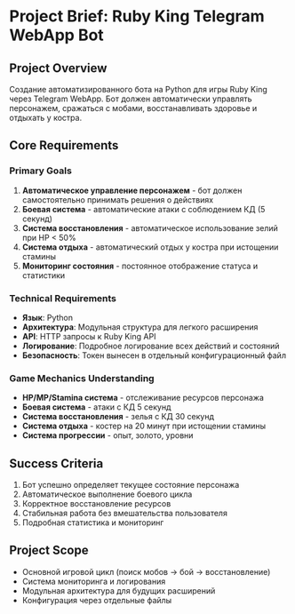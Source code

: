 # Project Brief: Ruby King Telegram WebApp Bot

## Project Overview
Создание автоматизированного бота на Python для игры Ruby King через Telegram WebApp. Бот должен автоматически управлять персонажем, сражаться с мобами, восстанавливать здоровье и отдыхать у костра.

## Core Requirements

### Primary Goals
1. **Автоматическое управление персонажем** - бот должен самостоятельно принимать решения о действиях
2. **Боевая система** - автоматические атаки с соблюдением КД (5 секунд)
3. **Система восстановления** - автоматическое использование зелий при HP < 50%
4. **Система отдыха** - автоматический отдых у костра при истощении стамины
5. **Мониторинг состояния** - постоянное отображение статуса и статистики

### Technical Requirements
- **Язык**: Python
- **Архитектура**: Модульная структура для легкого расширения
- **API**: HTTP запросы к Ruby King API
- **Логирование**: Подробное логирование всех действий и состояний
- **Безопасность**: Токен вынесен в отдельный конфигурационный файл

### Game Mechanics Understanding
- **HP/MP/Stamina система** - отслеживание ресурсов персонажа
- **Боевая система** - атаки с КД 5 секунд
- **Система восстановления** - зелья с КД 30 секунд
- **Система отдыха** - костер на 20 минут при истощении стамины
- **Система прогрессии** - опыт, золото, уровни

## Success Criteria
1. Бот успешно определяет текущее состояние персонажа
2. Автоматическое выполнение боевого цикла
3. Корректное восстановление ресурсов
4. Стабильная работа без вмешательства пользователя
5. Подробная статистика и мониторинг

## Project Scope
- Основной игровой цикл (поиск мобов → бой → восстановление)
- Система мониторинга и логирования
- Модульная архитектура для будущих расширений
- Конфигурация через отдельные файлы 
